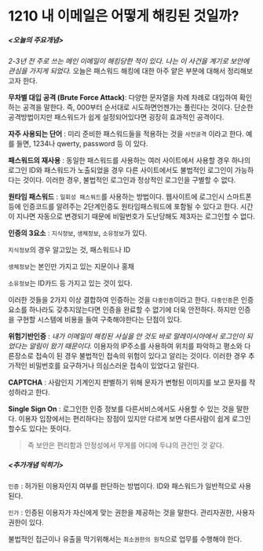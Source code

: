 # 1210 내 이메일은 어떻게 해킹된 것일까?

##### <오늘의 주요개념>

*2-3년 전 주로 쓰는 메인 이메일이 해킹당한 적이 있다. 나는 이 사건을 계기로 보안에 관심을 가지게 되었다.* 오늘은 패스워드 해킹에 대한 아주 얕은 부분에 대해서 정리해보고자 한다.

**무차별 대입 공격 (Brute Force Attack)**: 다양한 문자열을 차례 차례로 대입하여 확인하는 공격을 말한다. 즉, 000부터 순서대로 시도하면언젠가는 풀린다는 것이다. 단순한 공격방법이지만 패스워드가 쉽게 설정되어있다면 굉장히 효과적인 공격이다.

**자주 사용되는 단어** : 미리 준비한 패스워드들을 적용하는 것을 ```사전공격``` 이라고 한다. 예를 들면, 1234나 qwerty, password 등 이 있다.

**패스워드의 재사용** : 동일한 패스워드를 사용하는 여러 사이트에서 사용할 경우 하나의 로그인 ID와 패스워드가 노출되었을 경우 다른 사이트에서도 불법적인 로그인이 가능하다는 것이다. 이러한 경우, 불법적인 로그인과 정상적인 로그인을 구별할 수 없다.

**원타임 패스워드** : ```일회성 패스워드```를 사용하는 방법이다. 웹사이트에 로그인시 스마트폰 등에 인증코드를 알려주는 2단계인증도 원타임패스워드에 포함될 수 있다고 한다. 시간이 지나면 자동으로 변경되기 때문에 비밀번호가 도난당해도 제3자는 로그인할 수 없다.

**인증의 3요소** : ```지식정보```, ```생체정보```, ```소유정보```가 있다.

```지식정보```의 경우 알고있는 것, 패스워드나 ID

```생체정보```는 본인만 가지고 있는 지문이나 홍채

```소유정보```는 ID카드 등 가지고 있는 것이 있다.

이러한 것들을 2가지 이상 결합하여 인증하는 것을 ```다중인증```이라고 한다. ```다중인증```은 인증요소를 하나라도 갖추지않는다면 인증을 완료할 수 없기에 더욱 안전하다. 하지만 인증을 구현할 시스템에 비용을 들여 구축해야한다는 단점이 있다.

**위험기반인증** : *내가 이메일이 해킹된 사실을 안 것도 바로 말레이시아에서 로그인이 되었다는 알림이 왔기 때문이다.* 이용자의 IP주소를 사용하여 위치를 파악하고 평소와 다른장소로 접속이 된 경우 불법적인 접속의 위험이 있다고 알리는 것이다. 이러한 경우 추가적인 비밀번호를 요구하거나 의심스러운 접속이 있었다고 알린다.

**CAPTCHA** : 사람인지 기계인지 판별하기 위해 문자가 변형된 이미지를 보고 문자를 작성하라고 한다. 

**Single Sign On** : 로그인한 인증 정보를 다른서비스에서도 사용할 수 있는 것을 말한다. 이용자 입장에서는 편리하다는 장점이 있지만 다르게 보면 다른사람이 쉽게 로그인할수도 있다는 뜻이다.

> 즉 보안은 편리함과 안정성에서 무게를 어디에 두냐의 관건인 것 같다.



##### <추가개념 익히기>

```인증``` : 허가된 이용자인지 여부를 판단하는 방법이다. ID와 패스워드가 일반적으로 사용된다.

```인가``` : 인증된 이용자가 자신에게 맞는 권한을 제공하는 것을 말한다. 관리자권한, 사용자권한이 있다.

불법적인 접근이나 유출을 막기위해서는 ```최소권한의 원칙```으로 업무를 수행해야 한다.



